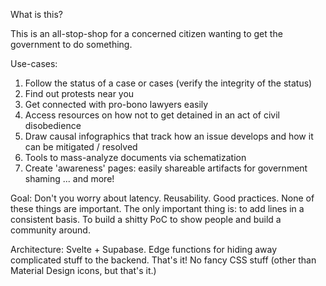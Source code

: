 What is this?

This is an all-stop-shop for a concerned citizen wanting to get the government to do something.

Use-cases:
1) Follow the status of a case or cases (verify the integrity of the status)
2) Find out protests near you
3) Get connected with pro-bono lawyers easily
4) Access resources on how not to get detained in an act of civil disobedience
5) Draw causal infographics that track how an issue develops and how it can be mitigated / resolved
6) Tools to mass-analyze documents via schematization
7) Create 'awareness' pages: easily shareable artifacts for government shaming
... and more!

Goal:
Don't you worry about latency. Reusability. Good practices. None of these things are important.
The only important thing is: to add lines in a consistent basis. To build a shitty PoC to show people and
build a community around.

Architecture:
Svelte + Supabase. Edge functions for hiding away complicated stuff to the backend. That's it! No fancy CSS stuff (other than Material Design icons, but that's it.)


